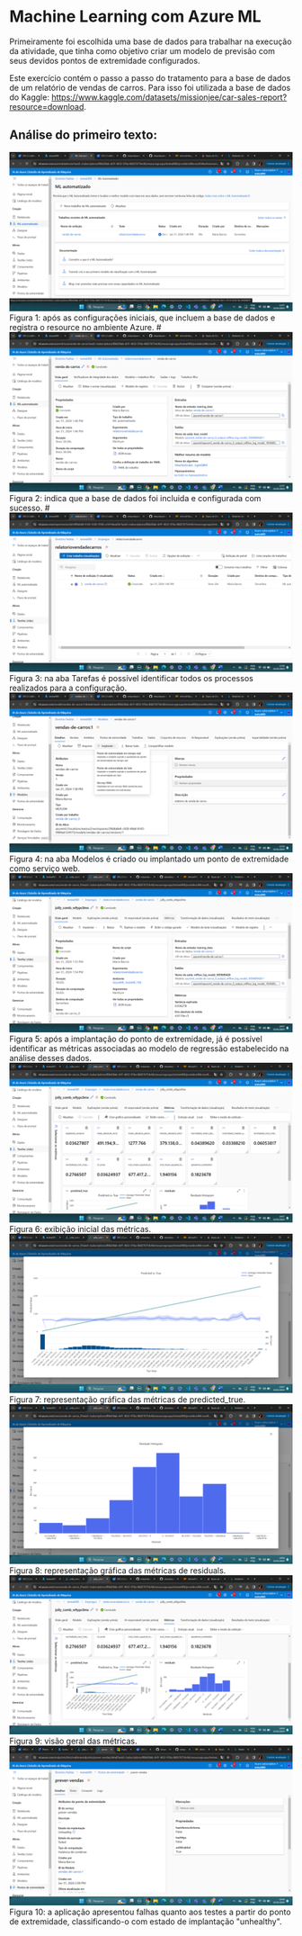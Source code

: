 # Machine Learning com Azure ML

Primeiramente foi escolhida uma base de dados para trabalhar na execução da atividade, que tinha como objetivo 
criar um modelo de previsão com seus devidos pontos de extremidade configurados.

Este exercício contém o passo a passo do tratamento para a base de dados de um relatório de vendas de carros. 
Para isso foi utilizada a base de dados do Kaggle: https://www.kaggle.com/datasets/missionjee/car-sales-report?resource=download.

## Análise do primeiro texto:
<img src="print_processo/exemplo01.png"/>
Figura 1: após as configurações iniciais, que incluem a base de dados e registra o resource no ambiente Azure.
#
<img src="print_processo/exemplo02.png"/>
Figura 2: indica que a base de dados foi incluida e configurada com sucesso.
#
<img src="print_processo/exemplo03.png"/>
Figura 3: na aba Tarefas é possível identificar todos os processos realizados para a configuração.

<img src="print_processo/exemplo04.png"/>
Figura 4: na aba Modelos é criado ou implantado um ponto de extremidade como serviço web.

<img src="print_processo/exemplo05.png"/>
Figura 5: após a implantação do ponto de extremidade, já é possível identificar as métricas associadas ao modelo de regressão
estabelecido na análise desses dados.

<img src="print_processo/exemplo06.png"/>
Figura 6: exibição inicial das métricas.

<img src="print_processo/exemplo07.png"/>
Figura 7: representação gráfica das métricas de predicted_true.

<img src="print_processo/exemplo08.png"/>
Figura 8: representação gráfica das métricas de residuals.

<img src="print_processo/exemplo09.png"/>
Figura 9: visão geral das métricas.

<img src="print_processo/exemplo10.png"/>
Figura 10: a aplicação apresentou falhas quanto aos testes a partir do ponto de extremidade,
classificando-o com estado de implantação "unhealthy".
